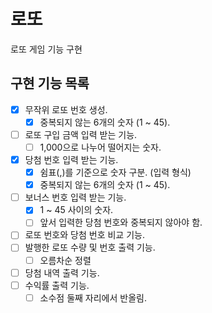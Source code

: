 # 로또

로또 게임 기능 구현

## 구현 기능 목록

- [x] 무작위 로또 번호 생성.
    -  [x] 중복되지 않는 6개의 숫자 (1 ~ 45).
- [ ] 로또 구입 금액 입력 받는 기능.
    - [ ] 1,000으로 나누어 떨어지는 숫자.
- [x] 당첨 번호 입력 받는 기능.
    - [x] 쉼표(,)를 기준으로 숫자 구분. (입력 형식)
    - [x] 중복되지 않는 6개의 숫자 (1 ~ 45).
- [ ] 보너스 번호 입력 받는 기능.
    - [x] 1 ~ 45 사이의 숫자.
    - [ ] 앞서 입력한 당첨 번호와 중복되지 않아야 함.
- [ ] 로또 번호와 당첨 번호 비교 기능.
- [ ] 발행한 로또 수량 및 번호 출력 기능.
    - [ ] 오름차순 정렬
- [ ] 당첨 내역 출력 기능.
- [ ] 수익률 출력 기능.
    - [ ] 소수점 둘째 자리에서 반올림.